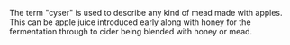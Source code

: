 The term "cyser" is used to describe any kind of mead made with apples. This
can be apple juice introduced early along with honey for the fermentation
through to cider being blended with honey or mead.

